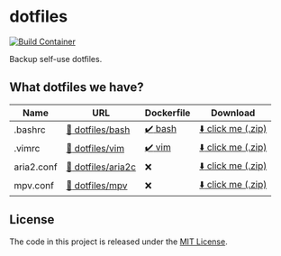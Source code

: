 # dotfiles

[![Build Container][badge_icon]][badge_link]

Backup self-use dotfiles.

## What dotfiles we have?

| Name       | URL                       | Dockerfile                | Download                                       |
|------------|---------------------------|---------------------------|------------------------------------------------|
| .bashrc    | [:link: dotfiles/bash]    | [:heavy_check_mark: bash] | [:arrow_down: click me (.zip)][bash_dl_link]   |
| .vimrc     | [:link: dotfiles/vim]     | [:heavy_check_mark: vim]  | [:arrow_down: click me (.zip)][vim_dl_link]    |
| aria2.conf | [:link: dotfiles/aria2c]  | :x:                       | [:arrow_down: click me (.zip)][aria2c_dl_link] |
| mpv.conf   | [:link: dotfiles/mpv]     | :x:                       | [:arrow_down: click me (.zip)][mpv_dl_link]    |

## License

The code in this project is released under the [MIT License][license_link].


<!-- badges -->
[badge_icon]: https://github.com/mogeko/dotfiles/actions/workflows/docker.yml/badge.svg
[badge_link]: https://github.com/mogeko/dotfiles/actions/workflows/docker.yml

<!-- links -->
[:link: dotfiles/aria2c]: https://github.com/mogeko/dotfiles/tree/master/aria2c
[:link: dotfiles/bash]: https://github.com/mogeko/dotfiles/tree/master/bash
[:link: dotfiles/vim]: https://github.com/mogeko/dotfiles/tree/master/vim
[:link: dotfiles/mpv]: https://github.com/mogeko/dotfiles/tree/master/mpv
[license_link]: https://github.com/mogeko/dotfiles/blob/master/LICENSE

<!-- ghcr links -->
[:heavy_check_mark: bash]: https://github.com/mogeko/dotfiles/pkgs/container/bash
[:heavy_check_mark: vim]: https://github.com/mogeko/dotfiles/pkgs/container/vim

<!-- download links -->
[aria2c_dl_link]: https://download-directory.github.io/?url=https://github.com/mogeko/dotfiles/tree/master/aria2c
[bash_dl_link]: https://download-directory.github.io/?url=https://github.com/mogeko/dotfiles/tree/master/bash
[vim_dl_link]: https://download-directory.github.io/?url=https://github.com/mogeko/dotfiles/tree/master/vim
[mpv_dl_link]: https://download-directory.github.io/?url=https://github.com/mogeko/dotfiles/tree/master/mpv
